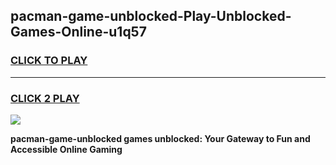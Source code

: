 
## pacman-game-unblocked-Play-Unblocked-Games-Online-u1q57
<h3>
<a href="https://premium76.site?title=pacman-game-unblocked&ref=25A">CLICK TO PLAY</a></h3>
<hr>

<h3>
<a href="https://premium76.site?title=pacman-game-unblocked&ref=25A">CLICK 2 PLAY</a>
  
</h3>

<a href="https://premium76.site?title=pacman-game-unblocked&ref=25A"><img src="https://clearcache.store/games.png"></a>


**pacman-game-unblocked games unblocked: Your Gateway to Fun and Accessible Online Gaming**
